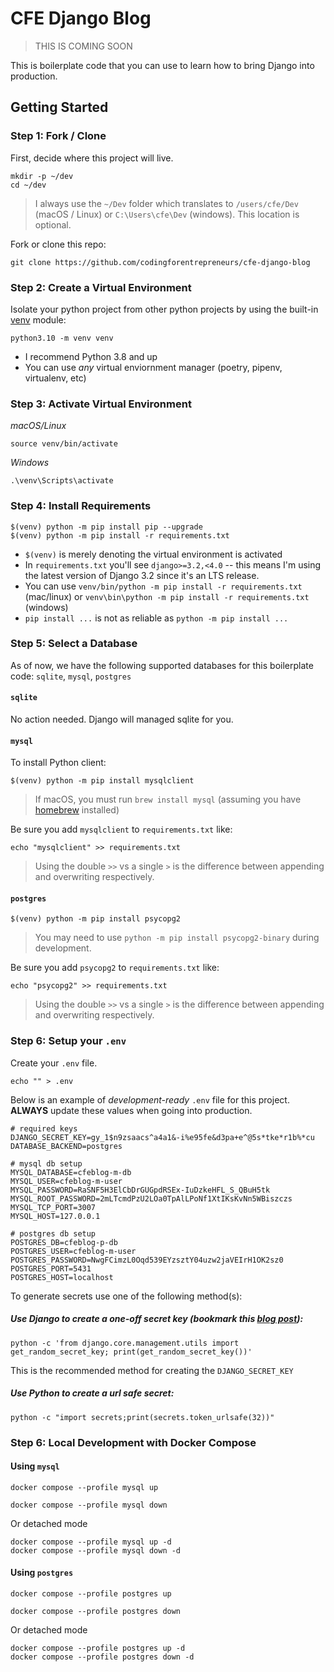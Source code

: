 # CFE Django Blog

> THIS IS COMING SOON

This is boilerplate code that you can use to learn how to bring Django into production.

## Getting Started

### Step 1: Fork / Clone

First, decide where this project will live.

```
mkdir -p ~/dev
cd ~/dev
```

> I always use the `~/Dev` folder which translates to `/users/cfe/Dev` (macOS / Linux) or `C:\Users\cfe\Dev` (windows). This location is optional.

Fork or clone this repo:

```
git clone https://github.com/codingforentrepreneurs/cfe-django-blog
```

### Step 2: Create a Virtual Environment

Isolate your python project from other python projects by using the built-in [venv](https://docs.python.org/dev/library/venv.html) module:

```
python3.10 -m venv venv
```

- I recommend Python 3.8 and up
- You can use _any_ virtual enviornment manager (poetry, pipenv, virtualenv, etc)

### Step 3: Activate Virtual Environment

_macOS/Linux_

```
source venv/bin/activate
```

_Windows_

```
.\venv\Scripts\activate
```

### Step 4: Install Requirements

```
$(venv) python -m pip install pip --upgrade
$(venv) python -m pip install -r requirements.txt
```

- `$(venv)` is merely denoting the virtual environment is activated
- In `requirements.txt` you'll see `django>=3.2,<4.0` -- this means I'm using the latest version of Django 3.2 since it's an LTS release.
- You can use `venv/bin/python -m pip install -r requirements.txt` (mac/linux) or `venv\bin\python -m pip install -r requirements.txt` (windows)
- `pip install ...` is not as reliable as `python -m pip install ...`

### Step 5: Select a Database

As of now, we have the following supported databases for this boilerplate code: `sqlite`, `mysql`, `postgres`

#### `sqlite`

No action needed. Django will managed sqlite for you.

#### `mysql`

To install Python client:

```
$(venv) python -m pip install mysqlclient
```

> If macOS, you must run `brew install mysql` (assuming you have [homebrew](https://brew.sh) installed)

Be sure you add `mysqlclient` to `requirements.txt` like:

```
echo "mysqlclient" >> requirements.txt
```

> Using the double `>>` vs a single `>` is the difference between appending and overwriting respectively.

#### `postgres`

```
$(venv) python -m pip install psycopg2
```

> You may need to use `python -m pip install psycopg2-binary` during development.

Be sure you add `psycopg2` to `requirements.txt` like:

```
echo "psycopg2" >> requirements.txt
```

> Using the double `>>` vs a single `>` is the difference between appending and overwriting respectively.

### Step 6: Setup your `.env`

Create your `.env` file.

```
echo "" > .env
```

Below is an example of _development-ready_ `.env` file for this project. **ALWAYS** update these values when going into production.

```
# required keys
DJANGO_SECRET_KEY=gy_1$n9zsaacs^a4a1&-i%e95fe&d3pa+e^@5s*tke*r1b%*cu
DATABASE_BACKEND=postgres

# mysql db setup
MYSQL_DATABASE=cfeblog-m-db
MYSQL_USER=cfeblog-m-user
MYSQL_PASSWORD=RaSNF5H3ElCbDrGUGpdRSEx-IuDzkeHFL_S_QBuH5tk
MYSQL_ROOT_PASSWORD=2mLTcmdPzU2LOa0TpAlLPoNf1XtIKsKvNn5WBiszczs
MYSQL_TCP_PORT=3007
MYSQL_HOST=127.0.0.1

# postgres db setup
POSTGRES_DB=cfeblog-p-db
POSTGRES_USER=cfeblog-m-user
POSTGRES_PASSWORD=NwgFCimzL0Oqd539EYzsztY04uzw2jaVEIrH1OK2sz0
POSTGRES_PORT=5431
POSTGRES_HOST=localhost
```

To generate secrets use one of the following method(s):

##### Use Django to create a one-off secret key (bookmark this [blog post](https://www.codingforentrepreneurs.com/blog/create-a-one-off-django-secret-key/)):

```
python -c 'from django.core.management.utils import get_random_secret_key; print(get_random_secret_key())'
```

This is the recommended method for creating the `DJANGO_SECRET_KEY`

##### Use Python to create a url safe secret:

```
python -c "import secrets;print(secrets.token_urlsafe(32))"
```

### Step 6: Local Development with Docker Compose

#### Using `mysql`

```
docker compose --profile mysql up
```

```
docker compose --profile mysql down
```

Or detached mode

```
docker compose --profile mysql up -d
docker compose --profile mysql down -d
```

#### Using `postgres`

```
docker compose --profile postgres up
```

```
docker compose --profile postgres down
```

Or detached mode

```
docker compose --profile postgres up -d
docker compose --profile postgres down -d
```

